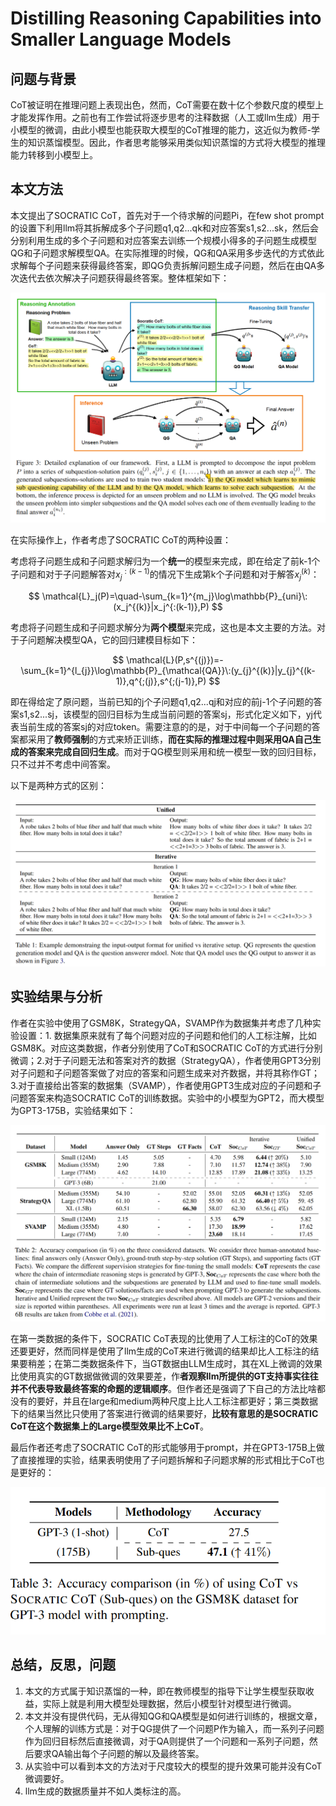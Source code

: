 # Distilling Reasoning Capabilities into Smaller Language Models

## 问题与背景

CoT被证明在推理问题上表现出色，然而，CoT需要在数十亿个参数尺度的模型上才能发挥作用。之前也有工作尝试将逐步思考的注释数据（人工或llm生成）用于小模型的微调，由此小模型也能获取大模型的CoT推理的能力，这近似为教师-学生的知识蒸馏模型。因此，作者思考能够采用类似知识蒸馏的方式将大模型的推理能力转移到小模型上。

## 本文方法

本文提出了SOCRATIC CoT，首先对于一个待求解的问题Pi，在few shot prompt的设置下利用llm将其拆解成多个子问题q1,q2...qk和对应答案s1,s2...sk，然后会分别利用生成的多个子问题和对应答案去训练一个规模小得多的子问题生成模型QG和子问题求解模型QA。在实际推理的时候，QG和QA采用多步迭代的方式依此求解每个子问题来获得最终答案，即QG负责拆解问题生成子问题，然后在由QA多次迭代去依次解决子问题获得最终答案。整体框架如下：

![image](assets/image-20231010184958-z5o4o0b.png)

在实际操作上，作者考虑了SOCRATIC CoT的两种设置：

考虑将子问题生成和子问题求解归为一个**统一**的模型来完成，即在给定了前k-1个子问题和对于子问题解答对$x_{j}^{:(k-1)}$的情况下生成第k个子问题和对于解答$x_{j}^{(k)}$：

$$
\mathcal{L}_j(P)=\quad-\sum_{k=1}^{m_j}\log\mathbb{P}_{uni}\:(x_j^{(k)}|x_j^{:(k-1)},P)
$$

考虑将子问题生成和子问题求解分为**两个模型**来完成，这也是本文主要的方法。对于子问题解决模型QA，它的回归建模目标如下：

$$
\mathcal{L}(P,s^{(j)})=-\sum_{k=1}^{l_{j}}\log\mathbb{P}_{\mathcal{QA}}\:(y_{j}^{(k)}|y_{j}^{(k-1)},q^{;(j)},s^{;(j-1)},P)
$$

即在得给定了原问题，当前已知的j个子问题q1,q2...qj和对应的前j-1个子问题的答案s1,s2...sj，该模型的回归目标为生成当前问题的答案sj，形式化定义如下，yj代表当前生成的答案sj的对应token。需要注意的的是，对于中间每一个子问题的答案都采用了**教师强制**的方式来矫正训练，**而在实际的推理过程中则采用QA自己生成的答案来完成自回归生成**。而对于QG模型则采用和统一模型一致的回归目标，只不过并不考虑中间答案。

以下是两种方式的区别：

![image](assets/image-20231010192826-qj49ecx.png)
 
## 实验结果与分析

作者在实验中使用了GSM8K，StrategyQA，SVAMP作为数据集并考虑了几种实验设置：1. 数据集原来就有了每个问题对应的子问题和他们的人工标注解，比如GSM8K。对应这类数据，作者分别使用了CoT和SOCRATIC CoT的方式进行分别微调；2.对于子问题无法和答案对齐的数据（StrategyQA），作者使用GPT3分别对子问题和子问题答案做了对应的答案和问题生成来对齐数据，并将其称作GT；3.对于直接给出答案的数据集（SVAMP），作者使用GPT3生成对应的子问题和子问题答案来构造SOCRATIC CoT的训练数据。实验中的小模型为GPT2，而大模型为GPT3-175B，实验结果如下：

![image](assets/image-20231010195132-szioti4.png)

在第一类数据的条件下，SOCRATIC CoT表现的比使用了人工标注的CoT的效果还要更好，然而同样是使用了llm生成的CoT来进行微调的结果却比人工标注的结果要稍差；在第二类数据条件下，当GT数据由LLM生成时，其在XL上微调的效果比使用真实的GT数据做微调的效果要差，作**者观察llm所提供的GT支持事实往往并不代表导致最终答案的命题的逻辑顺序**。但作者还是强调了下自己的方法比啥都没有的要好，并且在large和medium两种尺度上比人工标注都更好；第三类数据下的结果当然比只使用了答案进行微调的结果要好，**比较有意思的是SOCRATIC CoT在这个数据集上的Large模型效果比不上CoT**。

最后作者还考虑了SOCRATIC CoT的形式能够用于prompt，并在GPT3-175B上做了直接推理的实验，结果表明使用了子问题拆解和子问题求解的形式相比于CoT也是更好的：

<div align=center>
<img src=assets/image-20231010201510-lsmg4ie.png/>
</div>

## 总结，反思，问题

1. 本文的方式属于知识蒸馏的一种，即在教师模型的指导下让学生模型获取收益，实际上就是利用大模型处理数据，然后小模型针对模型进行微调。
2. 本文并没有提供代码，无从得知QG和QA模型是如何进行训练的，根据文章，个人理解的训练方式是：对于QG提供了一个问题P作为输入，而一系列子问题作为回归目标然后直接微调，对于QA则提供了一个问题和一系列子问题，然后要求QA输出每个子问题的解以及最终答案。
3. 从实验中可以看到本文的方法对于尺度较大的模型的提升效果可能并没有CoT微调要好。
4. llm生成的数据质量并不如人类标注的高。

‍
